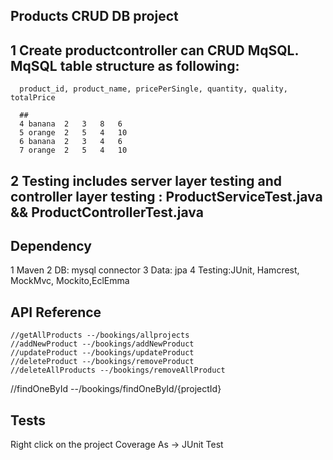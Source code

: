 ## Products CRUD DB project

## 1 Create productcontroller can CRUD MqSQL. MqSQL table structure as following: 
      product_id, product_name, pricePerSingle, quantity, quality, totalPrice
      
      ##
      4 banana	2	3	8	6
      5 orange	2	5	4	10
      6 banana	2	3	4	6
      7 orange	2	5	4	10
					
## 2 Testing includes server layer testing and controller layer testing : ProductServiceTest.java && ProductControllerTest.java


## Dependency 

1 Maven
2 DB: mysql connector
3 Data: jpa
4 Testing:JUnit, Hamcrest, MockMvc, Mockito,EclEmma


## API Reference

	//getAllProducts --/bookings/allprojects
	//addNewProduct --/bookings/addNewProduct
	//updateProduct --/bookings/updateProduct
	//deleteProduct --/bookings/removeProduct
	//deleteAllProducts --/bookings/removeAllProduct
  //findOneById --/bookings/findOneById/{projectId}
	

## Tests

 Right click on the project
 Coverage As → JUnit Test
